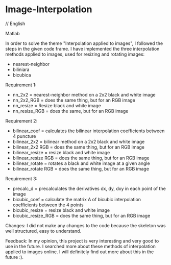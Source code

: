 # Image-Interpolation
// English

Matlab

In order to solve the theme "Interpolation applied to images", I followed the steps in the given code frame.
I have implemented the three interpolation methods applied to images, used for resizing and rotating images:
- nearest-neighbor
- biliniara
- bicubica

Requirement 1:
- nn_2x2 = nearest-neighbor method on a 2x2 black and white image
- nn_2x2_RGB = does the same thing, but for an RGB image
- nn_resize = Resize black and white image
- nn_resize_RGB = does the same, but for an RGB image

Requirement 2:
- bilinear_coef = calculates the bilinear interpolation coefficients between 4
puncture
- bilinear_2x2 = bilinear method on a 2x2 black and white image
- bilinear_2x2 RGB = does the same thing, but for an RGB image
- bilinear_resize = resize black and white image
- bilinear_resize RGB = does the same thing, but for an RGB image
- bilinear_rotate = rotates a black and white image at a given angle
- bilinear_rotate RGB = does the same thing, but for an RGB image

Requirement 3:
- precalc_d = precalculates the derivatives dx, dy, dxy in each point of the image
- bicubic_coef = calculate the matrix A of bicubic interpolation coefficients between the 4 points
- bicubic_resize = resize black and white image
- bicubic_resize_RGB = does the same thing, but for an RGB image

Changes:
I did not make any changes to the code because the skeleton was well structured, easy to understand.

Feedback:
In my opinion, this project is very interesting and very good to use in the future. I searched more about these methods of interpolation applied to images online. 
I will definitely find out more about this in the future :).
